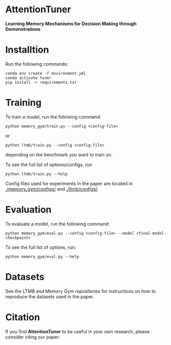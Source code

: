 # AttentionTuner
**Learning Memory Mechanisms for Decision Making through Demonstrations**

# Installtion
Run the following commands:
```shell
conda env create -f environment.yml
conda activate tuner
pip install -r requirements.txt
```

# Training
To train a model, run the following command:

```shell
python memory_gym/train.py --config <config-file>
```

or 

```shell
python ltmb/train.py --config <config-file>
```

depending on the benchmark you want to train on.


To see the full list of options/configs, run 

```shell
python ltmb/train.py --help
```

Config files used for experiments in the paper are located in [./memory_gym/configs/](./memory_gym/configs) and [./ltmb/configs/](./ltmb/configs).

# Evaluation

To evaluate a model, run the following command:

```shell
python memory_gym/eval.py --config <config-file> --model <final-model-checkpoint>
```

To see the full list of options, run:

```shell
python memory_gym/eval.py --help
```

# Datasets

See the LTMB and Memory Gym repositories for instructions on how to reproduce the datasets used in the paper.

# Citation
If you find **AttentionTuner** to be useful in your own research, please consider citing our paper:

